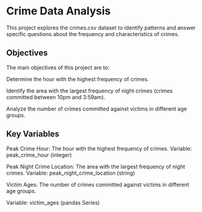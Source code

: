 # Crime Data Analysis
This project explores the crimes.csv dataset to identify patterns and answer specific questions about the frequency and characteristics of crimes.

## Objectives
The main objectives of this project are to:

Determine the hour with the highest frequency of crimes.

Identify the area with the largest frequency of night crimes (crimes committed between 10pm and 3:59am).

Analyze the number of crimes committed against victims in different age groups.

## Key Variables
Peak Crime Hour: The hour with the highest frequency of crimes.
Variable: peak_crime_hour (integer)

Peak Night Crime Location: The area with the largest frequency of night crimes.
Variable: peak_night_crime_location (string)

Victim Ages: The number of crimes committed against victims in different age groups.

Variable: victim_ages (pandas Series)
